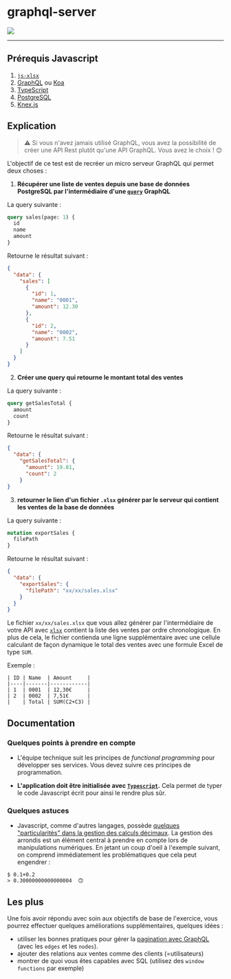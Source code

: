 # graphql-server

![](https://i.giphy.com/media/l1IY5NRhxdCJYxsmA/giphy.gif)

---

## Prérequis Javascript

1. [`js-xlsx`](https://github.com/SheetJS/js-xlsx)
2. [GraphQL](https://graphql.org/) ou [Koa](https://koajs.com/)
3. [TypeScript](https://www.typescriptlang.org/)
4. [PostgreSQL](https://www.postgresql.org/)
5. [Knex.js](http://knexjs.org/)
 
## Explication

> ⚠️ Si vous n'avez jamais utilisé GraphQL, vous avez la possibilité de créer une API Rest plutôt qu'une API GraphQL. Vous avez le choix ! 😊

L'objectif de ce test est de recréer un micro serveur GraphQL qui permet deux choses :

1. **Récupérer une liste de ventes depuis une base de données PostgreSQL par l'intermédiaire d'une [`query`](https://graphql.org/learn/queries/) GraphQL**

La query suivante :

```graphql
query sales(page: 1) {
  id
  name
  amount
}
```

Retourne le résultat suivant :
```json
{
  "data": {
    "sales": [
      {
        "id": 1,
        "name": "0001",
        "amount": 12.30
      },
      {
        "id": 2,
        "name": "0002",
        "amount": 7.51
      }
    ]
  }
}
```

2. **Créer une query qui retourne le montant total des ventes**


La query suivante :

```graphql
query getSalesTotal {
  amount
  count
}
```

Retourne le résultat suivant :
```json
{
  "data": {
    "getSalesTotal": {
      "amount": 19.81,
      "count": 2
    }
}
```

3. **retourner le lien d'un fichier `.xlsx` générer par le serveur qui contient les ventes de la base de données**

La query suivante :

```graphql
mutation exportSales {
  filePath
}
```

Retourne le résultat suivant :
```json
{
  "data": {
    "exportSales": {
      "filePath": "xx/xx/sales.xlsx"
    }
  }
}
```

Le fichier `xx/xx/sales.xlsx` que vous allez générer par l'intermédiaire de votre API avec [`xlsx`](https://www.npmjs.com/package/xlsx) contient la liste des ventes par ordre chronologique. En plus de cela, le fichier contienda une ligne supplémentaire avec une cellule calculant de façon dynamique le total des ventes avec une formule Excel de type `SUM`.

Exemple :

```
| ID | Name  | Amount     |
|----|-------|------------|
| 1  | 0001  | 12,30€     |
| 2  | 0002  | 7,51€      |
|    | Total | SUM(C2+C3) |
```

## Documentation

### Quelques points à prendre en compte

* L'équipe technique suit les principes de *functional programming* pour développer ses services. Vous devez suivre ces principes de programmation.

* **L'application doit être initialisée avec [`Typescript`](https://www.typescriptlang.org/).** Cela permet de typer le code Javascript écrit pour ainsi le rendre plus sûr.

### Quelques astuces

* Javascript, comme d'autres langages, possède [quelques "particularités" dans la gestion des calculs décimaux](https://fr.wikipedia.org/wiki/IEEE_754). La gestion des arrondis est un élément central à prendre en compte lors de manipulations numériques. En jetant un coup d'oeil à l'exemple suivant, on comprend immédiatement les problématiques que cela peut engendrer :
```
$ 0.1+0.2
> 0.30000000000000004  🙃
```

## Les plus

Une fois avoir répondu avec soin aux objectifs de base de l'exercice, vous pourrez effectuer quelques améliorations supplémentaires, quelques idées :

* utiliser les bonnes pratiques pour gérer la [pagination avec GraphQL](http://graphql.github.io/learn/pagination/#pagination-and-edges) (avec les `edges` et les `nodes`).
* ajouter des relations aux ventes comme des clients (=utilisateurs)
* montrer de quoi vous êtes capables avec SQL (utilisez des `window functions` par exemple)

